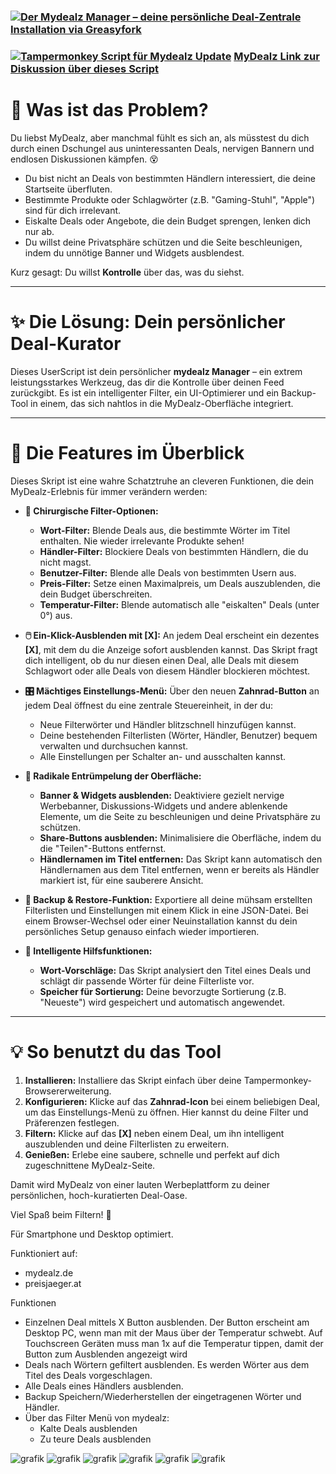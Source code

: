 ### [![Der Mydealz Manager – deine persönliche Deal-Zentrale](https://greasyfork.org/vite/assets/blacklogo96-CxYTSM_T.png)](https://greasyfork.org/de/scripts/522038-der-mydealz-manager-deine-pers%C3%B6nliche-deal-zentrale) [**Installation via Greasyfork**](https://greasyfork.org/de/scripts/522038-der-mydealz-manager-deine-pers%C3%B6nliche-deal-zentrale)  
### [![Tampermonkey Script für Mydealz Update](https://www.mydealz.de/assets/img/emojis/blank_55083.svg)](https://www.mydealz.de/diskussion/tampermonkey-script-fur-mydealz-2299700) [**MyDealz Link zur Diskussion über dieses Script**](https://www.mydealz.de/diskussion/tampermonkey-script-fur-mydealz-2299700)  

 

# 🤔 Was ist das Problem?

Du liebst MyDealz, aber manchmal fühlt es sich an, als müsstest du dich durch einen Dschungel aus uninteressanten Deals, nervigen Bannern und endlosen Diskussionen kämpfen. 😵

*   Du bist nicht an Deals von bestimmten Händlern interessiert, die deine Startseite überfluten.
*   Bestimmte Produkte oder Schlagwörter (z.B. "Gaming-Stuhl", "Apple") sind für dich irrelevant.
*   Eiskalte Deals oder Angebote, die dein Budget sprengen, lenken dich nur ab.
*   Du willst deine Privatsphäre schützen und die Seite beschleunigen, indem du unnötige Banner und Widgets ausblendest.

Kurz gesagt: Du willst **Kontrolle** über das, was du siehst.

---

# ✨ Die Lösung: Dein persönlicher Deal-Kurator

Dieses UserScript ist dein persönlicher **mydealz Manager** – ein extrem leistungsstarkes Werkzeug, das dir die Kontrolle über deinen Feed zurückgibt. Es ist ein intelligenter Filter, ein UI-Optimierer und ein Backup-Tool in einem, das sich nahtlos in die MyDealz-Oberfläche integriert.

---

# 🚀 Die Features im Überblick

Dieses Skript ist eine wahre Schatztruhe an cleveren Funktionen, die dein MyDealz-Erlebnis für immer verändern werden:

*   **🎯 Chirurgische Filter-Optionen:**
    - **Wort-Filter:** Blende Deals aus, die bestimmte Wörter im Titel enthalten. Nie wieder irrelevante Produkte sehen!
    - **Händler-Filter:** Blockiere Deals von bestimmten Händlern, die du nicht magst.
    - **Benutzer-Filter:** Blende alle Deals von bestimmten Usern aus.
    - **Preis-Filter:** Setze einen Maximalpreis, um Deals auszublenden, die dein Budget überschreiten.
    - **Temperatur-Filter:** Blende automatisch alle "eiskalten" Deals (unter 0°) aus.

*   **🖱️ Ein-Klick-Ausblenden mit [X]:**
    An jedem Deal erscheint ein dezentes **[X]**, mit dem du die Anzeige sofort ausblenden kannst. Das Skript fragt dich intelligent, ob du nur diesen einen Deal, alle Deals mit diesem Schlagwort oder alle Deals von diesem Händler blockieren möchtest.

*   **🎛️ Mächtiges Einstellungs-Menü:**
    Über den neuen **Zahnrad-Button** an jedem Deal öffnest du eine zentrale Steuereinheit, in der du:
    -   Neue Filterwörter und Händler blitzschnell hinzufügen kannst.
    -   Deine bestehenden Filterlisten (Wörter, Händler, Benutzer) bequem verwalten und durchsuchen kannst.
    -   Alle Einstellungen per Schalter an- und ausschalten kannst.

*   **🧹 Radikale Entrümpelung der Oberfläche:**
    - **Banner & Widgets ausblenden:** Deaktiviere gezielt nervige Werbebanner, Diskussions-Widgets und andere ablenkende Elemente, um die Seite zu beschleunigen und deine Privatsphäre zu schützen.
    - **Share-Buttons ausblenden:** Minimalisiere die Oberfläche, indem du die "Teilen"-Buttons entfernst.
    - **Händlernamen im Titel entfernen:** Das Skript kann automatisch den Händlernamen aus dem Titel entfernen, wenn er bereits als Händler markiert ist, für eine sauberere Ansicht.

*   **💾 Backup & Restore-Funktion:**
    Exportiere all deine mühsam erstellten Filterlisten und Einstellungen mit einem Klick in eine JSON-Datei. Bei einem Browser-Wechsel oder einer Neuinstallation kannst du dein persönliches Setup genauso einfach wieder importieren.

*   **🧠 Intelligente Hilfsfunktionen:**
    - **Wort-Vorschläge:** Das Skript analysiert den Titel eines Deals und schlägt dir passende Wörter für deine Filterliste vor.
    - **Speicher für Sortierung:** Deine bevorzugte Sortierung (z.B. "Neueste") wird gespeichert und automatisch angewendet.

---

# 💡 So benutzt du das Tool

1.  **Installieren:** Installiere das Skript einfach über deine Tampermonkey-Browsererweiterung.
2.  **Konfigurieren:** Klicke auf das **Zahnrad-Icon** bei einem beliebigen Deal, um das Einstellungs-Menü zu öffnen. Hier kannst du deine Filter und Präferenzen festlegen.
3.  **Filtern:** Klicke auf das **[X]** neben einem Deal, um ihn intelligent auszublenden und deine Filterlisten zu erweitern.
4.  **Genießen:** Erlebe eine saubere, schnelle und perfekt auf dich zugeschnittene MyDealz-Seite.

Damit wird MyDealz von einer lauten Werbeplattform zu deiner persönlichen, hoch-kuratierten Deal-Oase.

Viel Spaß beim Filtern! 🎉

Für Smartphone und Desktop optimiert.

Funktioniert auf:
- mydealz.de
- preisjaeger.at

Funktionen
- Einzelnen Deal mittels X Button ausblenden. Der Button erscheint am Desktop PC, wenn man mit der Maus über der Temperatur schwebt. Auf Touchscreen Geräten muss man 1x auf die Temperatur tippen, damit der Button zum Ausblenden angezeigt wird
- Deals nach Wörtern gefiltert ausblenden. Es werden Wörter aus dem Titel des Deals vorgeschlagen.
- Alle Deals eines Händlers ausblenden.
- Backup Speichern/Wiederherstellen der eingetragenen Wörter und Händler.
- Über das Filter Menü von mydealz:
    - Kalte Deals ausblenden
    - Zu teure Deals ausblenden
  
![grafik](https://github.com/user-attachments/assets/865d5adb-06e6-42a8-bcb5-8c20a56d24c6)
![grafik](https://github.com/user-attachments/assets/c97b72cc-b9a6-4a32-911d-c8214754a959)
![grafik](https://github.com/user-attachments/assets/6506adca-75a5-49b0-ae1a-d85c55a2439b)
![grafik](https://github.com/user-attachments/assets/477abafe-6d4d-4069-9548-ec41081b2e0f)
![grafik](https://github.com/user-attachments/assets/aba4baa1-de27-49d5-ab5b-344cacc45265)
![grafik](https://github.com/user-attachments/assets/856112a9-cda6-4472-8d02-928578ea1a48)

